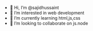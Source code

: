 - 👋 Hi, I’m @sajidhussaint
- 👀 I’m interested in web development
- 🌱 I’m currently learning html,js,css
- 💞️ I’m looking to collaborate on js.node

<!---
sajidhussaint/sajidhussaint is a ✨ special ✨ repository because its `README.md` (this file) appears on your GitHub profile.
You can click the Preview link to take a look at your changes.
--->
